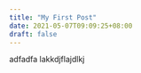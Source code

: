 ```yaml
---
title: "My First Post"
date: 2021-05-07T09:09:25+08:00
draft: false
---
```


adfadfa
lakkdjflajdlkj

